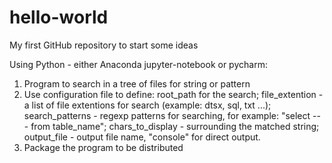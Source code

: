 # hello-world
My first GitHub repository to start some ideas

Using Python - either Anaconda jupyter-notebook or pycharm:
1. Program to search in a tree of files for string or pattern
2. Use configuration file to define:
	root_path for the search;
	file_extention - a list of file extentions for search (example: dtsx, sql, txt ...);
	search_patterns - regexp patterns for searching, for example: "select --- from table_name";
	chars_to_display - surrounding the matched string;
	output_file - output file name, "console" for direct output.
3. Package the program to be distributed

